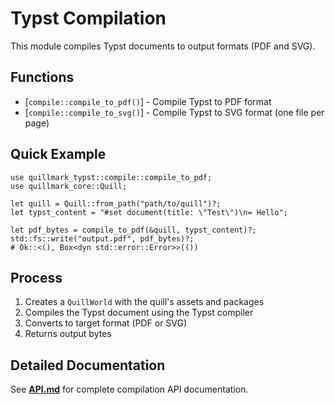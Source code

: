# Typst Compilation

This module compiles Typst documents to output formats (PDF and SVG).

## Functions

- [`compile::compile_to_pdf()`] - Compile Typst to PDF format
- [`compile::compile_to_svg()`] - Compile Typst to SVG format (one file per page)

## Quick Example

```rust,no_run
use quillmark_typst::compile::compile_to_pdf;
use quillmark_core::Quill;

let quill = Quill::from_path("path/to/quill")?;
let typst_content = "#set document(title: \"Test\")\n= Hello";

let pdf_bytes = compile_to_pdf(&quill, typst_content)?;
std::fs::write("output.pdf", pdf_bytes)?;
# Ok::<(), Box<dyn std::error::Error>>(())
```

## Process

1. Creates a `QuillWorld` with the quill's assets and packages
2. Compiles the Typst document using the Typst compiler
3. Converts to target format (PDF or SVG)
4. Returns output bytes

## Detailed Documentation

See **[API.md](API.md)** for complete compilation API documentation.
